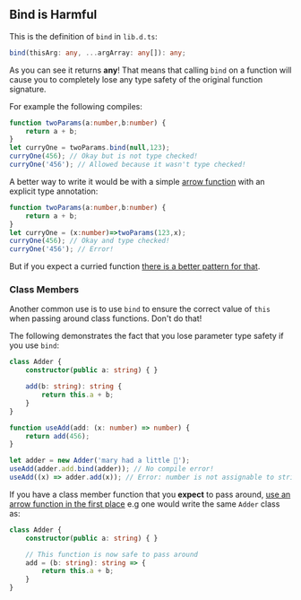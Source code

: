 ## Bind is Harmful

This is the definition of `bind` in `lib.d.ts`:

```ts
bind(thisArg: any, ...argArray: any[]): any;
```

As you can see it returns **any**! That means that calling `bind` on a function will cause you to completely lose any type safety of the original function signature.

For example the following compiles:

```ts
function twoParams(a:number,b:number) {
    return a + b;
}
let curryOne = twoParams.bind(null,123);
curryOne(456); // Okay but is not type checked!
curryOne('456'); // Allowed because it wasn't type checked!
```

A better way to write it would be with a simple [arrow function](../arrow-functions.md) with an explicit type annotation:
```ts
function twoParams(a:number,b:number) {
    return a + b;
}
let curryOne = (x:number)=>twoParams(123,x);
curryOne(456); // Okay and type checked!
curryOne('456'); // Error!
```

But if you expect a curried function [there is a better pattern for that](./currying.md).

### Class Members
Another common use is to use `bind` to ensure the correct value of `this` when passing around class functions. Don't do that!

The following demonstrates the fact that you lose parameter type safety if you use `bind`:

```ts
class Adder {
    constructor(public a: string) { }

    add(b: string): string {
        return this.a + b;
    }
}

function useAdd(add: (x: number) => number) {
    return add(456);
}

let adder = new Adder('mary had a little 🐑');
useAdd(adder.add.bind(adder)); // No compile error!
useAdd((x) => adder.add(x)); // Error: number is not assignable to string
```

If you have a class member function that you **expect** to pass around, [use an arrow function in the first place](../arrow-functions.md) e.g one would write the same `Adder` class as:

```ts
class Adder {
    constructor(public a: string) { }

    // This function is now safe to pass around
    add = (b: string): string => {
        return this.a + b;
    }
}
```
